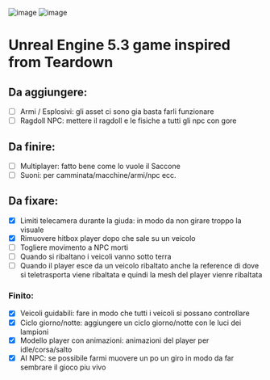 ![image](https://github.com/LaCapraFaMuu/Game/assets/151669081/7421ffe3-5974-4825-b9af-a960bed6160c)
![image](https://github.com/LaCapraFaMuu/Game/assets/151669081/8f65a58f-08f0-4236-b44b-ba7735f0a321)
# Unreal Engine 5.3 game inspired from Teardown

## Da aggiungere:
- [ ] Armi / Esplosivi: gli asset ci sono gia basta farli funzionare
- [ ] Ragdoll NPC: mettere il ragdoll e le fisiche a tutti gli npc con gore

## Da finire:
- [ ] Multiplayer: fatto bene come lo vuole il Saccone
- [ ] Suoni: per camminata/macchine/armi/npc ecc.

## Da fixare:
- [x] Limiti telecamera durante la giuda: in modo da non girare troppo la visuale
- [x] Rimuovere hitbox player dopo che sale su un veicolo
- [ ] Togliere movimento a NPC morti
- [ ] Quando si ribaltano i veicoli vanno sotto terra
- [ ] Quando il player esce da un veicolo ribaltato anche la reference di dove si teletrasporta viene ribaltata e quindi la mesh del player vienre ribaltata

### Finito:
- [x] Veicoli guidabili: fare in modo che tutti i veicoli si possano controllare
- [x] Ciclo giorno/notte: aggiungere un ciclo giorno/notte con le luci dei lampioni
- [x] Modello player con animazioni: animazioni del player per idle/corsa/salto
- [x] AI NPC: se possibile farmi muovere un po un giro in modo da far sembrare il gioco piu vivo
